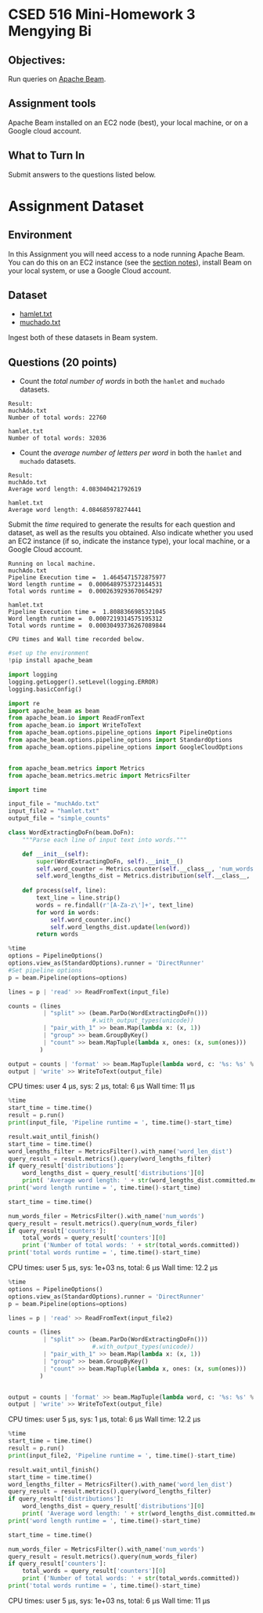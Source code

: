 # CSED 516 Mini-Homework 3 Mengying Bi
## Objectives:

Run queries on [Apache Beam](https://beam.apache.org/).

## Assignment tools

Apache Beam installed on an EC2 node (best), your local machine, or on a Google cloud account.

## What to Turn In

Submit answers to the questions listed below.  

# Assignment Dataset

## Environment 

In this Assignment you will need access to a node running Apache Beam.
You can do this on an EC2 instance (see the [section notes](https://courses.cs.washington.edu/courses/csed516/19au/sections/beam-wordcount.pdf)), install Beam on your local system, or use a Google Cloud account.

## Dataset

  - [hamlet.txt](https://courses.cs.washington.edu/courses/csed516/19au/sections/hamlet.txt)
  - [muchado.txt](https://courses.cs.washington.edu/courses/csed516/19au/sections/muchAdo.txt)

Ingest both of these datasets in Beam system.

## Questions (20 points)

- Count the *total number of words* in both the `hamlet` and `muchado` datasets.
```
Result: 
muchAdo.txt 
Number of total words: 22760

hamlet.txt 
Number of total words: 32036
```

- Count the *average number of letters per word* in both the `hamlet` and `muchado` datasets.
```
Result: 
muchAdo.txt 
Average word length: 4.083040421792619

hamlet.txt 
Average word length: 4.084685978274441
```

Submit the *time* required to generate the results for each question and dataset, as well as the results you obtained.  Also indicate whether you used an EC2 instance (if so, indicate the instance type), your local machine, or a Google Cloud account.

```
Running on local machine. 
muchAdo.txt 
Pipeline Execution time =  1.4645471572875977
Word length runtime =  0.0006489753723144531
Total words runtime =  0.0002639293670654297

hamlet.txt 
Pipeline Execution time =  1.8088366985321045
Word length runtime =  0.0007219314575195312
Total words runtime =  0.00030493736267089844

CPU times and Wall time recorded below.
```

```python
#set up the environment
!pip install apache_beam 

import logging
logging.getLogger().setLevel(logging.ERROR)
logging.basicConfig()

import re
import apache_beam as beam
from apache_beam.io import ReadFromText
from apache_beam.io import WriteToText
from apache_beam.options.pipeline_options import PipelineOptions
from apache_beam.options.pipeline_options import StandardOptions
from apache_beam.options.pipeline_options import GoogleCloudOptions


from apache_beam.metrics import Metrics
from apache_beam.metrics.metric import MetricsFilter

import time

input_file = "muchAdo.txt"
input_file2 = "hamlet.txt"
output_file = "simple_counts"

class WordExtractingDoFn(beam.DoFn):
    """Parse each line of input text into words."""

    def __init__(self):
        super(WordExtractingDoFn, self).__init__()
        self.word_counter = Metrics.counter(self.__class__, 'num_words')
        self.word_lengths_dist = Metrics.distribution(self.__class__, 'word_len_dist')
        
    def process(self, line):
        text_line = line.strip()
        words = re.findall(r'[A-Za-z\']+', text_line)
        for word in words:
            self.word_counter.inc()
            self.word_lengths_dist.update(len(word))
        return words
```
```python
%time
options = PipelineOptions()
options.view_as(StandardOptions).runner = 'DirectRunner'
#Set pipeline options
p = beam.Pipeline(options=options)

lines = p | 'read' >> ReadFromText(input_file)

counts = (lines
          | "split" >> (beam.ParDo(WordExtractingDoFn()))
                        #.with_output_types(unicode))
          | "pair_with_1" >> beam.Map(lambda x: (x, 1))
          | "group" >> beam.GroupByKey()
          | "count" >> beam.MapTuple(lambda x, ones: (x, sum(ones)))
         )

output = counts | 'format' >> beam.MapTuple(lambda word, c: '%s: %s' % (word, c))
output | 'write' >> WriteToText(output_file)
```
CPU times: user 4 µs, sys: 2 µs, total: 6 µs
Wall time: 11 µs

```python
%time
start_time = time.time()
result = p.run()
print(input_file, 'Pipeline runtime = ', time.time()-start_time)

result.wait_until_finish()
start_time = time.time()
word_lengths_filter = MetricsFilter().with_name('word_len_dist')
query_result = result.metrics().query(word_lengths_filter)
if query_result['distributions']:
    word_lengths_dist = query_result['distributions'][0]
    print( 'Average word length: ' + str(word_lengths_dist.committed.mean))
print('word length runtime = ', time.time()-start_time)

start_time = time.time()

num_words_filer = MetricsFilter().with_name('num_words')
query_result = result.metrics().query(num_words_filer)
if query_result['counters']:
    total_words = query_result['counters'][0]
    print ('Number of total words: ' + str(total_words.committed))
print('total words runtime = ', time.time()-start_time)
```
CPU times: user 5 µs, sys: 1e+03 ns, total: 6 µs
Wall time: 12.2 µs
```python
%time
options = PipelineOptions()
options.view_as(StandardOptions).runner = 'DirectRunner'
p = beam.Pipeline(options=options)

lines = p | 'read' >> ReadFromText(input_file2)

counts = (lines
          | "split" >> (beam.ParDo(WordExtractingDoFn()))
                        #.with_output_types(unicode))
          | "pair_with_1" >> beam.Map(lambda x: (x, 1))
          | "group" >> beam.GroupByKey()
          | "count" >> beam.MapTuple(lambda x, ones: (x, sum(ones)))
         )


output = counts | 'format' >> beam.MapTuple(lambda word, c: '%s: %s' % (word, c))
output | 'write' >> WriteToText(output_file)
```
CPU times: user 5 µs, sys: 1 µs, total: 6 µs
Wall time: 12.2 µs
```python
%time
start_time = time.time()
result = p.run()
print(input_file2, 'Pipeline runtime = ', time.time()-start_time)

result.wait_until_finish()
start_time = time.time()
word_lengths_filter = MetricsFilter().with_name('word_len_dist')
query_result = result.metrics().query(word_lengths_filter)
if query_result['distributions']:
    word_lengths_dist = query_result['distributions'][0]
    print( 'Average word length: ' + str(word_lengths_dist.committed.mean))
print('word length runtime = ', time.time()-start_time)

start_time = time.time()

num_words_filer = MetricsFilter().with_name('num_words')
query_result = result.metrics().query(num_words_filer)
if query_result['counters']:
    total_words = query_result['counters'][0]
    print ('Number of total words: ' + str(total_words.committed))
print('total words runtime = ', time.time()-start_time)
```
CPU times: user 5 µs, sys: 1e+03 ns, total: 6 µs
Wall time: 11 µs